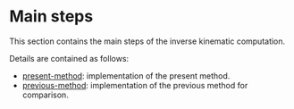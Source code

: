 # Main steps

This section contains the main steps of the inverse kinematic computation.

Details are contained as follows:

- [present-method](./present-method): implementation of the present method.
- [previous-method](./previous-method): implementation of the previous method for comparison.
